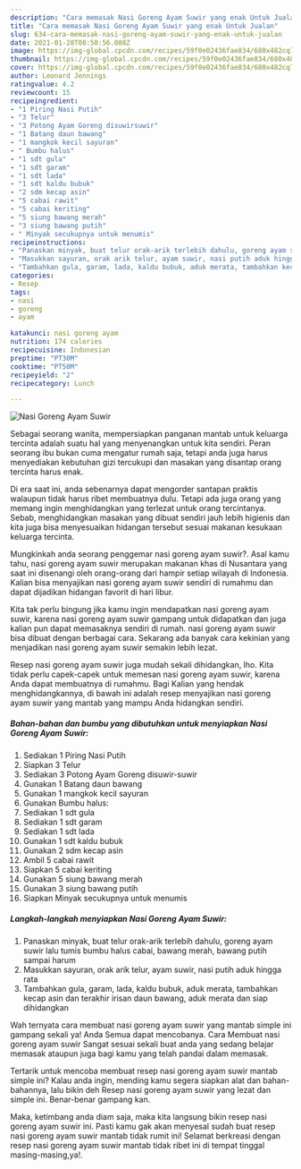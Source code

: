 ```yaml
---
description: "Cara memasak Nasi Goreng Ayam Suwir yang enak Untuk Jualan"
title: "Cara memasak Nasi Goreng Ayam Suwir yang enak Untuk Jualan"
slug: 634-cara-memasak-nasi-goreng-ayam-suwir-yang-enak-untuk-jualan
date: 2021-01-28T08:50:56.088Z
image: https://img-global.cpcdn.com/recipes/59f0e02436fae834/680x482cq70/nasi-goreng-ayam-suwir-foto-resep-utama.jpg
thumbnail: https://img-global.cpcdn.com/recipes/59f0e02436fae834/680x482cq70/nasi-goreng-ayam-suwir-foto-resep-utama.jpg
cover: https://img-global.cpcdn.com/recipes/59f0e02436fae834/680x482cq70/nasi-goreng-ayam-suwir-foto-resep-utama.jpg
author: Leonard Jennings
ratingvalue: 4.2
reviewcount: 15
recipeingredient:
- "1 Piring Nasi Putih"
- "3 Telur"
- "3 Potong Ayam Goreng disuwirsuwir"
- "1 Batang daun bawang"
- "1 mangkok kecil sayuran"
- " Bumbu halus"
- "1 sdt gula"
- "1 sdt garam"
- "1 sdt lada"
- "1 sdt kaldu bubuk"
- "2 sdm kecap asin"
- "5 cabai rawit"
- "5 cabai keriting"
- "5 siung bawang merah"
- "3 siung bawang putih"
- " Minyak secukupnya untuk menumis"
recipeinstructions:
- "Panaskan minyak, buat telur orak-arik terlebih dahulu, goreng ayam suwir lalu tumis bumbu halus cabai, bawang merah, bawang putih sampai harum"
- "Masukkan sayuran, orak arik telur, ayam suwir, nasi putih aduk hingga rata"
- "Tambahkan gula, garam, lada, kaldu bubuk, aduk merata, tambahkan kecap asin dan terakhir irisan daun bawang, aduk merata dan siap dihidangkan"
categories:
- Resep
tags:
- nasi
- goreng
- ayam

katakunci: nasi goreng ayam 
nutrition: 174 calories
recipecuisine: Indonesian
preptime: "PT30M"
cooktime: "PT50M"
recipeyield: "2"
recipecategory: Lunch

---
```



![Nasi Goreng Ayam Suwir](https://img-global.cpcdn.com/recipes/59f0e02436fae834/680x482cq70/nasi-goreng-ayam-suwir-foto-resep-utama.jpg)

Sebagai seorang wanita, mempersiapkan panganan mantab untuk keluarga tercinta adalah suatu hal yang menyenangkan untuk kita sendiri. Peran seorang ibu bukan cuma mengatur rumah saja, tetapi anda juga harus menyediakan kebutuhan gizi tercukupi dan masakan yang disantap orang tercinta harus enak.

Di era  saat ini, anda sebenarnya dapat mengorder santapan praktis walaupun tidak harus ribet membuatnya dulu. Tetapi ada juga orang yang memang ingin menghidangkan yang terlezat untuk orang tercintanya. Sebab, menghidangkan masakan yang dibuat sendiri jauh lebih higienis dan kita juga bisa menyesuaikan hidangan tersebut sesuai makanan kesukaan keluarga tercinta. 



Mungkinkah anda seorang penggemar nasi goreng ayam suwir?. Asal kamu tahu, nasi goreng ayam suwir merupakan makanan khas di Nusantara yang saat ini disenangi oleh orang-orang dari hampir setiap wilayah di Indonesia. Kalian bisa menyajikan nasi goreng ayam suwir sendiri di rumahmu dan dapat dijadikan hidangan favorit di hari libur.

Kita tak perlu bingung jika kamu ingin mendapatkan nasi goreng ayam suwir, karena nasi goreng ayam suwir gampang untuk didapatkan dan juga kalian pun dapat memasaknya sendiri di rumah. nasi goreng ayam suwir bisa dibuat dengan berbagai cara. Sekarang ada banyak cara kekinian yang menjadikan nasi goreng ayam suwir semakin lebih lezat.

Resep nasi goreng ayam suwir juga mudah sekali dihidangkan, lho. Kita tidak perlu capek-capek untuk memesan nasi goreng ayam suwir, karena Anda dapat membuatnya di rumahmu. Bagi Kalian yang hendak menghidangkannya, di bawah ini adalah resep menyajikan nasi goreng ayam suwir yang mantab yang mampu Anda hidangkan sendiri.

<!--inarticleads1-->

##### Bahan-bahan dan bumbu yang dibutuhkan untuk menyiapkan Nasi Goreng Ayam Suwir:

1. Sediakan 1 Piring Nasi Putih
1. Siapkan 3 Telur
1. Sediakan 3 Potong Ayam Goreng disuwir-suwir
1. Gunakan 1 Batang daun bawang
1. Gunakan 1 mangkok kecil sayuran
1. Gunakan  Bumbu halus:
1. Sediakan 1 sdt gula
1. Sediakan 1 sdt garam
1. Sediakan 1 sdt lada
1. Gunakan 1 sdt kaldu bubuk
1. Gunakan 2 sdm kecap asin
1. Ambil 5 cabai rawit
1. Siapkan 5 cabai keriting
1. Gunakan 5 siung bawang merah
1. Gunakan 3 siung bawang putih
1. Siapkan  Minyak secukupnya untuk menumis




<!--inarticleads2-->

##### Langkah-langkah menyiapkan Nasi Goreng Ayam Suwir:

1. Panaskan minyak, buat telur orak-arik terlebih dahulu, goreng ayam suwir lalu tumis bumbu halus cabai, bawang merah, bawang putih sampai harum
1. Masukkan sayuran, orak arik telur, ayam suwir, nasi putih aduk hingga rata
1. Tambahkan gula, garam, lada, kaldu bubuk, aduk merata, tambahkan kecap asin dan terakhir irisan daun bawang, aduk merata dan siap dihidangkan




Wah ternyata cara membuat nasi goreng ayam suwir yang mantab simple ini gampang sekali ya! Anda Semua dapat mencobanya. Cara Membuat nasi goreng ayam suwir Sangat sesuai sekali buat anda yang sedang belajar memasak ataupun juga bagi kamu yang telah pandai dalam memasak.

Tertarik untuk mencoba membuat resep nasi goreng ayam suwir mantab simple ini? Kalau anda ingin, mending kamu segera siapkan alat dan bahan-bahannya, lalu bikin deh Resep nasi goreng ayam suwir yang lezat dan simple ini. Benar-benar gampang kan. 

Maka, ketimbang anda diam saja, maka kita langsung bikin resep nasi goreng ayam suwir ini. Pasti kamu gak akan menyesal sudah buat resep nasi goreng ayam suwir mantab tidak rumit ini! Selamat berkreasi dengan resep nasi goreng ayam suwir mantab tidak ribet ini di tempat tinggal masing-masing,ya!.

